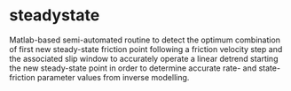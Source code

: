 # steadystate
Matlab-based semi-automated routine to detect the optimum combination of first new steady-state friction point following a friction velocity step and the associated slip window to accurately operate a linear detrend starting the new steady-state point in order to determine accurate rate- and state- friction parameter values from inverse modelling.

